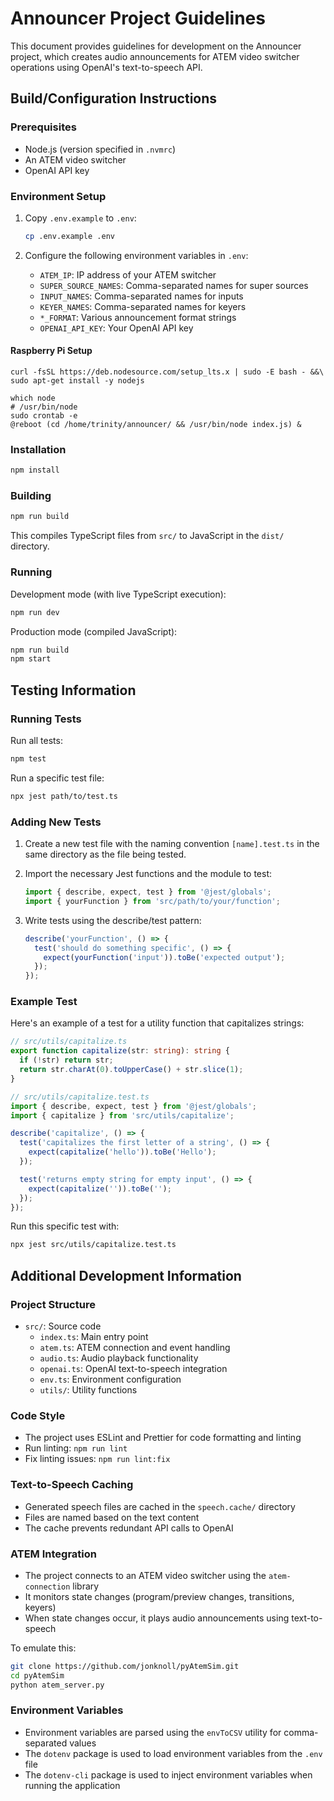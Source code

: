 # Announcer Project Guidelines

This document provides guidelines for development on the Announcer project, which creates audio announcements for ATEM video switcher operations using OpenAI's text-to-speech API.

## Build/Configuration Instructions

### Prerequisites

- Node.js (version specified in `.nvmrc`)
- An ATEM video switcher
- OpenAI API key

### Environment Setup

1. Copy `.env.example` to `.env`:
   ```bash
   cp .env.example .env
   ```

2. Configure the following environment variables in `.env`:
    - `ATEM_IP`: IP address of your ATEM switcher
    - `SUPER_SOURCE_NAMES`: Comma-separated names for super sources
    - `INPUT_NAMES`: Comma-separated names for inputs
    - `KEYER_NAMES`: Comma-separated names for keyers
    - `*_FORMAT`: Various announcement format strings
    - `OPENAI_API_KEY`: Your OpenAI API key

#### Raspberry Pi Setup

```
curl -fsSL https://deb.nodesource.com/setup_lts.x | sudo -E bash - &&\
sudo apt-get install -y nodejs

which node
# /usr/bin/node
sudo crontab -e
@reboot (cd /home/trinity/announcer/ && /usr/bin/node index.js) &
```

### Installation

```bash
npm install
```

### Building

```bash
npm run build
```

This compiles TypeScript files from `src/` to JavaScript in the `dist/` directory.

### Running

Development mode (with live TypeScript execution):
```bash
npm run dev
```

Production mode (compiled JavaScript):
```bash
npm run build
npm start
```

## Testing Information

### Running Tests

Run all tests:
```bash
npm test
```

Run a specific test file:
```bash
npx jest path/to/test.ts
```

### Adding New Tests

1. Create a new test file with the naming convention `[name].test.ts` in the same directory as the file being tested.

2. Import the necessary Jest functions and the module to test:
   ```typescript
   import { describe, expect, test } from '@jest/globals';
   import { yourFunction } from 'src/path/to/your/function';
   ```

3. Write tests using the describe/test pattern:
   ```typescript
   describe('yourFunction', () => {
     test('should do something specific', () => {
       expect(yourFunction('input')).toBe('expected output');
     });
   });
   ```

### Example Test

Here's an example of a test for a utility function that capitalizes strings:

```typescript
// src/utils/capitalize.ts
export function capitalize(str: string): string {
  if (!str) return str;
  return str.charAt(0).toUpperCase() + str.slice(1);
}

// src/utils/capitalize.test.ts
import { describe, expect, test } from '@jest/globals';
import { capitalize } from 'src/utils/capitalize';

describe('capitalize', () => {
  test('capitalizes the first letter of a string', () => {
    expect(capitalize('hello')).toBe('Hello');
  });

  test('returns empty string for empty input', () => {
    expect(capitalize('')).toBe('');
  });
});
```

Run this specific test with:
```bash
npx jest src/utils/capitalize.test.ts
```

## Additional Development Information

### Project Structure

- `src/`: Source code
    - `index.ts`: Main entry point
    - `atem.ts`: ATEM connection and event handling
    - `audio.ts`: Audio playback functionality
    - `openai.ts`: OpenAI text-to-speech integration
    - `env.ts`: Environment configuration
    - `utils/`: Utility functions

### Code Style

- The project uses ESLint and Prettier for code formatting and linting
- Run linting: `npm run lint`
- Fix linting issues: `npm run lint:fix`

### Text-to-Speech Caching

- Generated speech files are cached in the `speech.cache/` directory
- Files are named based on the text content
- The cache prevents redundant API calls to OpenAI

### ATEM Integration

- The project connects to an ATEM video switcher using the `atem-connection` library
- It monitors state changes (program/preview changes, transitions, keyers)
- When state changes occur, it plays audio announcements using text-to-speech

To emulate this:
```bash
git clone https://github.com/jonknoll/pyAtemSim.git
cd pyAtemSim
python atem_server.py
```

### Environment Variables

- Environment variables are parsed using the `envToCSV` utility for comma-separated values
- The `dotenv` package is used to load environment variables from the `.env` file
- The `dotenv-cli` package is used to inject environment variables when running the application
